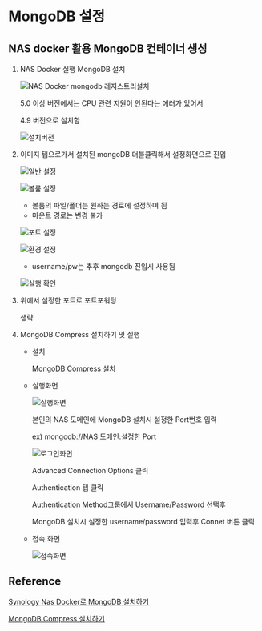 # MongoDB 설정

## NAS docker 활용 MongoDB 컨테이너 생성

1.  NAS Docker 실행 MongoDB 설치

    ![NAS Docker mongodb 레지스트리설치](https://user-images.githubusercontent.com/97032125/168193758-7aef2aa6-9080-4b5f-86a1-b483f2e25965.png)

    5.0 이상 버전에서는 CPU 관련 지원이 안된다는 에러가 있어서 

    4.9 버전으로 설치함

     ![설치버전](https://user-images.githubusercontent.com/97032125/168194291-b4b0d795-25b6-4120-8474-85be7ccc8b09.png)

2.  이미지 탭으로가서 설치된 mongoDB 더블클릭해서 설정화면으로 진입

    ![일반 설정](https://user-images.githubusercontent.com/97032125/168194706-5f31c8e2-3bfe-4339-bc9c-6d461b59b092.png)

    ![볼륨 설정](https://user-images.githubusercontent.com/97032125/168194881-849a04ea-e7d0-4c44-8422-8d88f5fce058.png)

    -   볼륨의 파일/폴더는 원하는 경로에 설정하며 됨
    -   마운트 경로는 변경 불가

    ![포트 설정](https://user-images.githubusercontent.com/97032125/168195057-b8b54808-14de-4e91-b371-633760a08e71.png)

    ![환경 설정](https://user-images.githubusercontent.com/97032125/168195163-6a353bda-6fa2-4b2a-9fab-b178a0e3b199.png)

    -   username/pw는 추후 mongodb 진입시 사용됨

    ![실행 확인](https://user-images.githubusercontent.com/97032125/168195363-8e04c526-2634-4d13-adaa-85ed5e12b82c.png)


3.  위에서 설정한 포트로 포트포워딩

    생략

4. MongoDB Compress 설치하기 및 실행

    -   설치

        [MongoDB Compress 설치](https://www.mongodb.com/try/download/compass)

    -   실행화면

        ![실행화면](https://user-images.githubusercontent.com/97032125/168196851-7be2ac0c-c501-4b46-926b-957d40166325.png)


        본인의 NAS 도메인에 MongoDB 설치시 설정한 Port번호 입력

        ex) mongodb://NAS 도메인:설정한 Port
        
        ![로그인화면](https://user-images.githubusercontent.com/97032125/168196651-b4aac767-0e97-482b-9a60-f23b3e8b36a0.png)

        Advanced Connection Options 클릭

        Authentication 탭 클릭

        Authentication Method그룹에서 Username/Password 선택후

        MongoDB 설치시 설정한 username/password 입력후 Connet 버튼 클릭

    -   접속 화면

        ![접속화면](https://user-images.githubusercontent.com/97032125/168197473-9c251f7f-7fee-402b-afd2-e7b738526d28.png)



## Reference

[Synology Nas Docker로 MongoDB 설치하기](https://www.vbflash.net/112)

[MongoDB Compress 설치하기](https://freestrokes.tistory.com/135)